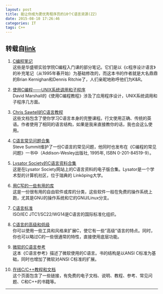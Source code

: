 ```yaml
---
layout: post
title: 能让你成为更优秀程序员的10个C语言资源(ZZ)
date: 2015-08-10 17:26:46
categories: IT
tags: C++
---
```


转载自[link](http://blog.jobbole.com/59611/)
----

1. [C编程笔记](http://www.eskimo.com/~scs/cclass/notes/top.html)  
这些是华盛顿实验学院C编程入门课的部分笔记。它们是以《c程序设计语言》的补充笔记（从1995年春开始）为基础修改的，而这本书的作者就是大名鼎鼎的Brian Kernighan和Dennis Ritchie了，人们亲昵地称呼他们为K&R。

1. [使用C编程——UNIX系统调用和子程序](http://www.cs.cf.ac.uk/Dave/C/)  
David Marshall的《使用C编程教程》涉及了应用程序设计，UNIX系统调用和子程序几方面。

1. [Chris Sawtell的C语言教程](http://gd.tuwien.ac.at/languages/c/cref-mleslie/CONTRIB/SAWTELL/intro.html)  
这些文档包含了使你学习C语言本身的完整课程。行文使用正确、传统的英语。作者使用了相同的语言结构，如果是我来直接教你的话，我也会这么使用。

1. [C语言常见问题合集](http://c-faq.com/)  
Steve Summit维护了一份C语言的常见问题，他同时也发布在《C编程的常见问题》一书中（Addison-Wesley出版社, 1995年, ISBN 0-201-84519-9）。

1. [Lysator Society的C语言资料合集](http://www.lysator.liu.se/c/index.html)  
这是在Lysator Society网站上的C语言资料的电子版合集。Lysator是一个学术型的计算机社区，位于瑞典的 Linköping大学。

1. [用C写的一些有用的库](http://directory.fsf.org/wiki/Category/Library/C)  
这是一份很有用的自由软件或库的分类，这些软件一般在免费的操作系统上跑，尤其是GNU的操作系统和它的GNU/Linux分支。

1. [C语言标准](http://www.open-std.org/JTC1/SC22/WG14/)  
ISO/IEC JTC1/SC22/WG14是C语言的国际标准化组织。

1. [C语言的高级和低级](http://www.jetcafe.org/jim/highlowc.html)  
你可以使用一些工具和风格来扩展C，使它有一些”高级”语言的特点。同时，你也可以略过C的一些很通常的特性，直接使用底层功能。

1. [微软的C语言参考](https://msdn.microsoft.com/en-us/library/fw5abdx6.aspx)  
这本《C语言参考》描述了微软使用的C语言。书的结构是以ANSI C标准为基础，同时也增加了微软对ANSI C标准的扩展。

1. [在线C/C++教程和文档](http://www.thefreecountry.com/documentation/onlinecpp.shtml)  
这个页面包含了一些链接，有免费的电子文档、说明、教程、参考、常见问题、C和C++的书籍等。


------
